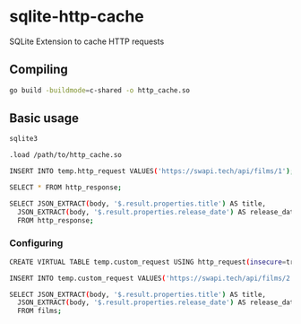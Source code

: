 # sqlite-http-cache
SQLite Extension to cache HTTP requests

## Compiling

```sh
go build -buildmode=c-shared -o http_cache.so
```

## Basic usage

```sh
sqlite3

.load /path/to/http_cache.so

INSERT INTO temp.http_request VALUES('https://swapi.tech/api/films/1');

SELECT * FROM http_response;

SELECT JSON_EXTRACT(body, '$.result.properties.title') AS title,
  JSON_EXTRACT(body, '$.result.properties.release_date') AS release_date 
  FROM http_response;
```

### Configuring

```sh
CREATE VIRTUAL TABLE temp.custom_request USING http_request(insecure=true, timeout=10000, accept=application/json, authorization=Bearer token, response_table=films);

INSERT INTO temp.custom_request VALUES('https://swapi.tech/api/films/2');

SELECT JSON_EXTRACT(body, '$.result.properties.title') AS title,
  JSON_EXTRACT(body, '$.result.properties.release_date') AS release_date 
  FROM films;
```